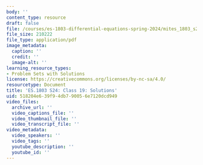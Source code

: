 ```yaml
---
body: ''
content_type: resource
draft: false
file: /courses/es-1803-differential-equations-spring-2024/mites_1803_s24_day19-problems-qa.pdf
file_size: 210222
file_type: application/pdf
image_metadata:
  caption: ''
  credit: ''
  image-alt: ''
learning_resource_types:
- Problem Sets with Solutions
license: https://creativecommons.org/licenses/by-nc-sa/4.0/
resourcetype: Document
title: 'ES.1803 S24: Class 19: Solutions'
uid: 518204e6-39f9-4db7-9005-6e7120dcd949
video_files:
  archive_url: ''
  video_captions_file: ''
  video_thumbnail_file: ''
  video_transcript_file: ''
video_metadata:
  video_speakers: ''
  video_tags: ''
  youtube_description: ''
  youtube_id: ''
---
```

